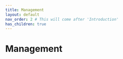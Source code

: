```yaml
---
title: Management
layout: default
nav_order: 2 # This will come after 'Introduction'
has_children: true
---
```

# Management
